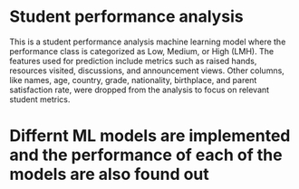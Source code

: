 # Student performance analysis
This is a student performance analysis machine learning model where the performance class is categorized as Low, Medium, or High (LMH). The features used for prediction include metrics such as raised hands, resources visited, discussions, and announcement views. Other columns, like names, age, country, grade, nationality, birthplace, and parent satisfaction rate, were dropped from the analysis to focus on relevant student metrics.
# Differnt ML models are implemented and the performance of each of the models are also found out
